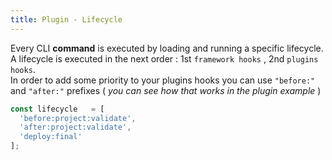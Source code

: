 ```yaml
---
title: Plugin - Lifecycle
---
```


Every CLI **command** is executed by loading and running a specific lifecycle.<br>
A lifecycle is executed in the next order : 1st `framework hooks` , 2nd `plugins hooks`.<br>
In order to add some priority to your plugins hooks you can use `"before:"` and `"after:"` 
prefixes ( *you can see how that works in the plugin example*  )   

```javascript
const lifecycle   = [
  'before:project:validate',
  'after:project:validate',
  'deploy:final'
];
```
